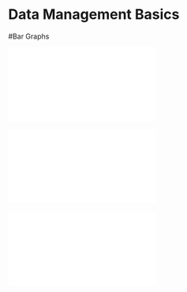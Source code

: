 # Data Management Basics

#Bar Graphs 

![Total Population](population.pdf)

![Population Totals](Rplot.pdf)

![Total Population By Men & Women](total_population_menwomen.pdf)


